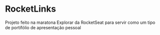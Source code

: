 # RocketLinks
 Projeto feito na maratona Explorar da RocketSeat para servir como um tipo de portifólio de apresentação pessoal
